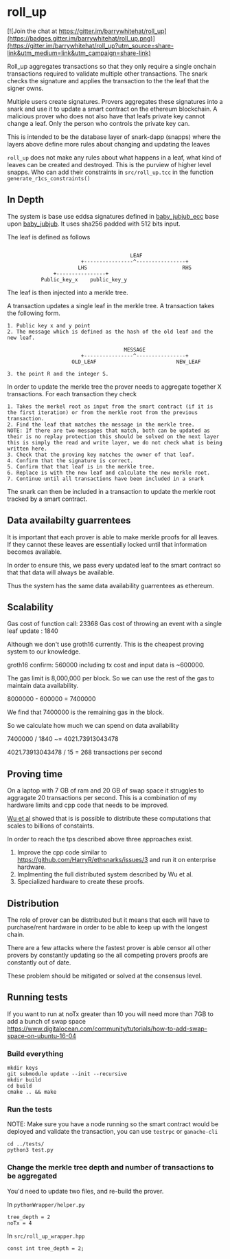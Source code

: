 # roll_up 

[![Join the chat at https://gitter.im/barrywhitehat/roll_up](https://badges.gitter.im/barrywhitehat/roll_up.png)](https://gitter.im/barrywhitehat/roll_up?utm_source=share-link&utm_medium=link&utm_campaign=share-link)

Roll_up aggregates transactions so that they only require a single onchain transactions required to validate multiple other transactions. The snark checks the signature and applies the transaction to the the leaf that the signer owns.

Multiple users create signatures. Provers aggregates these signatures into a snark and use it to update a smart contract on the ethereum blockchain. A malicious prover who does not also have that leafs private key cannot change a leaf. Only the person who controls the private key can. 

This is intended to be the database layer of snark-dapp (snapps) where the layers above define more rules about changing and updating the leaves

`roll_up` does not make any rules about what happens in a leaf, what kind of leaves can be created and destroyed. This is the purview of 
higher level snapps. Who can add their constraints in `src/roll_up.tcc` in the function `generate_r1cs_constraints()`

## In Depth

The system is base use eddsa signatures defined in  [baby_jubjub_ecc](https://github.com/barryWhiteHat/baby_jubjub_ecc) base upon [baby_jubjub](https://github.com/barryWhiteHat/baby_jubjub). It uses sha256 padded with 512 bits input. 

The leaf is defined as follows 
```

                                        LEAF
                        +----------------^----------------+
                       LHS                               RHS
               +----------------+                
           Public_key_x    public_key_y         
```

The leaf is then injected into a merkle tree. 

A transaction updates a single leaf in the merkle tree. A transaction takes the following form. 

```
1. Public key x and y point
2. The message which is defined as the hash of the old leaf and the new leaf. 

                                      MESSAGE
                        +----------------^----------------+
                     OLD_LEAF                          NEW_LEAF

3. the point R and the integer S. 
```


In order to update the merkle tree the prover needs to aggregate together X transactions. For each transaction they check 
```
1. Takes the merkel root as input from the smart contract (if it is the first iteration) or from the merkle root from the previous 
transaction. 
2. Find the leaf that matches the message in the merkle tree. 
NOTE: If there are two messages that match, both can be updated as their is no replay protection this should be solved on the next layer
this is simply the read and write layer, we do not check what is being written here. 
3. Check that the proving key matches the owner of that leaf. 
4. Confirm that the signature is correct.
5. Confirm that that leaf is in the merkle tree. 
6. Replace is with the new leaf and calculate the new merkle root. 
7. Continue until all transactions have been included in a snark
```
The snark can then be included in a transaction to update the merkle root tracked by a smart contract. 


## Data availabilty guarrentees

It is important that each prover is able to make merkle proofs for all leaves.
If they cannot these leaves are essentially locked until that information becomes available.

In order to ensure this, we pass every updated leaf to the smart contract so that
that data will always be available. 

Thus the system has the same data availability guarrentees as ethereum.

## Scalability

Gas cost of function call: 23368
Gas cost of throwing an event with a single leaf update : 1840

Although we don't use groth16 currently. This is the cheapest proving system to our knowledge. 

groth16 confirm:  560000 including tx cost and input data is ~600000.

The gas limit is 8,000,000 per block. So we can use the rest of the gas to maintain data availability. 

8000000 - 600000  =  7400000

We find that 7400000 is the remaining gas in the block. 

So we calculate how much we can spend on data availability

7400000 / 1840 ~= 4021.73913043478

4021.73913043478 / 15 = 268 transactions per second


## Proving time

On a laptop with 7 GB of ram and 20 GB of swap space it struggles to aggragate 20 transactions per second. This is a
combination of my hardware limits and cpp code that needs to be improved. 

[Wu et al](https://eprint.iacr.org/2018/691) showed that is is possible to distribute
these computations that scales to billions of constaints. 

In order to reach the tps described above three approaches exist. 

1. Improve the cpp code similar to https://github.com/HarryR/ethsnarks/issues/3 and run it on enterprise hardware.
2. Implmenting the full distributed system described by Wu et al.
3. Specialized hardware to create these proofs. 


## Distribution

The role of prover can be distributed but it means that each will have to purchase/rent hardware in order to be able to keep up with the longest chain. 

There are a few attacks where the fastest prover is able censor all other provers by constantly updating so the all competing provers proofs are constantly out of date. 

These problem should be mitigated or solved at the consensus level. 


## Running tests 

If you want to run at noTx greater than 10 you will need more than 7GB
to add a bunch of swap space https://www.digitalocean.com/community/tutorials/how-to-add-swap-space-on-ubuntu-16-04

### Build everything 

```
mkdir keys
git submodule update --init --recursive
mkdir build
cd build
cmake .. && make
```

### Run the tests

NOTE: Make sure you have a node running so the smart contract would be deployed and validate the transaction, you can use 
`testrpc` or `ganache-cli`

```
cd ../tests/
python3 test.py
```

### Change the merkle tree depth and number of transactions to be aggregated

You'd need to update two files, and re-build the prover.

In `pythonWrapper/helper.py`

```
tree_depth = 2
noTx = 4
```

In `src/roll_up_wrapper.hpp`

```
const int tree_depth = 2;
```